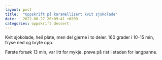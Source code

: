 ```yaml
---
layout: post
title:  "Oppskrift på karamellisert kvit sjokolade"
date:   2022-06-27 20:09:41 +0200
categories: oppskrift dessert
---
```


Kvit sjokolade, heil plate, men del gjerne i to deler. 160 grader i 10-15 min, fryse ned og bryte opp.

Første forsøk 13 min, var litt for mykje. prøve på rist i staden for langpanne.